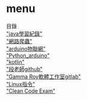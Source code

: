# menu
目錄
<br>
<a href=https://github.com/a26703248/Java0323>"java學習紀錄"</a>
<br>
<a href=https://github.com/a26703248/Java0323>"網路爬蟲"</a>
<br>
<a href=https://github.com/a26703248/arduino>"arduino物聯網"</a>
<br>
<a href=https://github.com/a26703248/Arduino4Py_2021>"Python_arduino"</a>
<br>
<a href=https://github.com/a26703248/kotlin>"kotlin"</a>
<br>
<a href=https://github.com/vincenttuan>"段老師github"</a>
<br>
<a href=https://gitlab.com/GammaRayStudio/DevDoc>"Gamma Roy軟體工作室gitlab"</a>
<br>
<a href=https://github.com/twtrubiks/linux-note>"Linux指令"</a>
<br>
<a href="https://github.com/PacktPublishing">"Clean Code Exam"</a>
<br>

